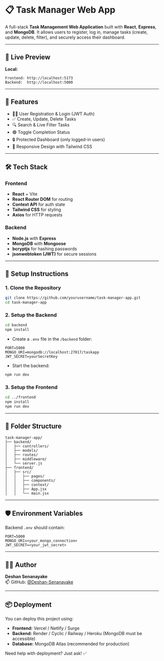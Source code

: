 # 📋 Task Manager Web App

A full-stack **Task Management Web Application** built with **React**, **Express**, and **MongoDB**. It allows users to register, log in, manage tasks (create, update, delete, filter), and securely access their dashboard.

---

## 🚀 Live Preview

**Local:**

```
Frontend: http://localhost:5173
Backend:  http://localhost:5000
```

---

## 🧩 Features

- 🧑‍💻 User Registration & Login (JWT Auth)
- ✅ Create, Update, Delete Tasks
- 🔍 Search & Live Filter Tasks
- 🟢 Toggle Completion Status
- 🔒 Protected Dashboard (only logged-in users)
- 📱 Responsive Design with Tailwind CSS

---

## 🛠️ Tech Stack

### Frontend

- **React** + Vite
- **React Router DOM** for routing
- **Context API** for auth state
- **Tailwind CSS** for styling
- **Axios** for HTTP requests

### Backend

- **Node.js** with **Express**
- **MongoDB** with **Mongoose**
- **bcryptjs** for hashing passwords
- **jsonwebtoken (JWT)** for secure sessions

---

## 🧪 Setup Instructions

### 1. Clone the Repository

```bash
git clone https://github.com/yourusername/task-manager-app.git
cd task-manager-app
```

### 2. Setup the Backend

```bash
cd backend
npm install
```

- Create a `.env` file in the `/backend` folder:

```env
PORT=5000
MONGO_URI=mongodb://localhost:27017/taskapp
JWT_SECRET=yourSecretKey
```

- Start the backend:

```bash
npm run dev
```

### 3. Setup the Frontend

```bash
cd ../frontend
npm install
npm run dev
```

---

## 📁 Folder Structure

```
task-manager-app/
├── backend/
│   ├── controllers/
│   ├── models/
│   ├── routes/
│   ├── middleware/
│   └── server.js
├── frontend/
│   ├── src/
│   │   ├── pages/
│   │   ├── components/
│   │   ├── context/
│   │   ├── App.jsx
│   │   └── main.jsx
```

---

## 🛡️ Environment Variables

Backend `.env` should contain:

```env
PORT=5000
MONGO_URI=<your_mongo_connection>
JWT_SECRET=<your_jwt_secret>
```

---

## 🧑‍🎓 Author

**Deshan Senanayake**\
📫 GitHub: [@Deshan-Senanayake](https://github.com/Deshan-Senanayake)

---

## 📦 Deployment

You can deploy this project using:

- **Frontend:** Vercel / Netlify / Surge
- **Backend:** Render / Cyclic / Railway / Heroku (MongoDB must be accessible)
- **Database:** MongoDB Atlas (recommended for production)

Need help with deployment? Just ask! ✅

